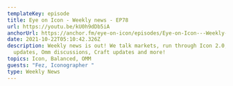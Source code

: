 ```yaml
---
templateKey: episode
title: Eye on Icon - Weekly news - EP78
url: https://youtu.be/kU0h9dDb5iA
anchorUrl: https://anchor.fm/eye-on-icon/episodes/Eye-on-Icon---Weekly-news---EP78-e19523j
date: 2021-10-22T05:10:42.326Z
description: Weekly news is out! We talk markets, run through Icon 2.0, Balanced
  updates, Omm discussions, Craft updates and more!
topics: Icon, Balanced, OMM
guests: "Fez, Iconographer "
type: Weekly News
---
```

